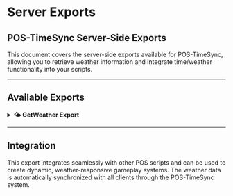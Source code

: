 # Server Exports

## POS-TimeSync Server-Side Exports

This document covers the server-side exports available for POS-TimeSync, allowing you to retrieve weather information and integrate time/weather functionality into your scripts.

***

## Available Exports

<details>

<summary><strong>🌤️ GetWeather Export</strong></summary>

The main export function for retrieving current weather information from the POS-TimeSync system. This export provides weather data based on your configured weather patterns or real-world weather integration.

### Usage

```lua
local weather = exports['POS-TimeSync']:GetWeather(region)
```

### Parameters

| Parameter | Type | Required | Description |
|-----------|------|----------|-------------|
| `region` | `string` | No | Optional region name for region-specific weather (when using weather patterns) |

### Return Value

| Type | Description |
|------|-------------|
| `string` | Weather type string (e.g., "SUNNY", "RAIN", "SNOW", "FOG", etc.) |

### Weather Types

The export can return the following weather types:

| Weather Type | Description |
|--------------|-------------|
| `SUNNY` | Clear sunny weather |
| `CLOUDS` | Cloudy weather |
| `MISTY` | Misty conditions |
| `FOG` | Foggy weather |
| `OVERCASTDARK` | Dark overcast sky |
| `OVERCAST` | Overcast sky |
| `THUNDER` | Thunderstorm |
| `THUNDERSTORM` | Heavy thunderstorm |
| `DRIZZLE` | Light drizzle |
| `RAIN` | Rain weather |
| `SHOWER` | Heavy rain shower |
| `HURRICANE` | Hurricane conditions |
| `SNOWLIGHT` | Light snow |
| `SNOW` | Snow weather |
| `GROUNDBLIZZARD` | Ground-level blizzard |
| `SANDSTORM` | Sandstorm weather |

### Examples

#### Basic Weather Retrieval

```lua
-- Get current weather without specifying region
local currentWeather = exports['POS-TimeSync']:GetWeather()
print("Current weather: " .. currentWeather)

-- Use weather in your script logic
if currentWeather == "RAIN" or currentWeather == "SHOWER" then
    -- Handle rain-specific logic
    TriggerClientEvent('pos-farming:setGrowthBonus', -1, 1.5)
elseif currentWeather == "SUNNY" then
    -- Handle sunny weather logic
    TriggerClientEvent('pos-farming:setGrowthBonus', -1, 1.0)
end
```

#### Region-Specific Weather

```lua
-- Get weather for a specific region (when using weather patterns)
local newAustinWeather = exports['POS-TimeSync']:GetWeather("NEWAUSTIN")
local lemoneyneWeather = exports['POS-TimeSync']:GetWeather("LEMOYNE")

print("New Austin weather: " .. newAustinWeather)
print("Lemoyne weather: " .. lemoneyneWeather)

-- Apply different effects based on regional weather
if newAustinWeather == "SANDSTORM" then
    TriggerClientEvent('pos-effects:enableSandstorm', -1, "NEWAUSTIN")
end
```

#### Integration with Farming System

```lua
-- Example: Farming system that responds to weather
RegisterNetEvent('pos-farming:checkWeatherConditions')
AddEventHandler('pos-farming:checkWeatherConditions', function(cropType, location)
    local _source = source
    local weather = exports['POS-TimeSync']:GetWeather(location)
    
    local growthMultiplier = 1.0
    local damageChance = 0
    
    if weather == "RAIN" or weather == "DRIZZLE" or weather == "SHOWER" then
        growthMultiplier = 1.5  -- 50% faster growth in rain
    elseif weather == "SUNNY" then
        growthMultiplier = 1.2  -- 20% faster growth in sun
    elseif weather == "THUNDER" or weather == "THUNDERSTORM" or weather == "HURRICANE" then
        damageChance = 0.3  -- 30% chance of crop damage
    elseif weather == "SNOW" or weather == "SNOWLIGHT" or weather == "GROUNDBLIZZARD" then
        growthMultiplier = 0.5  -- 50% slower growth in cold
        damageChance = 0.2  -- 20% chance of frost damage
    end
    
    TriggerClientEvent('pos-farming:updateCropConditions', _source, {
        growth = growthMultiplier,
        damage = damageChance,
        weather = weather
    })
end)
```

#### Integration with Economy System

```lua
-- Example: Dynamic pricing based on weather
local function getWeatherBasedPrice(itemName, basePrice)
    local weather = exports['POS-TimeSync']:GetWeather()
    
    local priceMultiplier = 1.0
    
    if itemName == "water" then
        if weather == "SUNNY" or weather == "SANDSTORM" then
            priceMultiplier = 1.5  -- Water costs more in hot weather
        elseif weather == "RAIN" or weather == "DRIZZLE" then
            priceMultiplier = 0.8  -- Water costs less in rain
        end
    elseif itemName == "umbrella" then
        if weather == "RAIN" or weather == "THUNDER" then
            priceMultiplier = 2.0  -- Umbrellas cost more in rain
        else
            priceMultiplier = 0.5  -- Umbrellas cost less in clear weather
        end
    elseif itemName == "warm_clothes" then
        if weather == "SNOW" or weather == "BLIZZARD" then
            priceMultiplier = 1.8  -- Warm clothes cost more in cold
        else
            priceMultiplier = 0.7  -- Warm clothes cost less in warm weather
        end
    end
    
    return math.floor(basePrice * priceMultiplier)
end

-- Usage in shop system
RegisterNetEvent('pos-shops:getItemPrice')
AddEventHandler('pos-shops:getItemPrice', function(itemName, basePrice)
    local _source = source
    local finalPrice = getWeatherBasedPrice(itemName, basePrice)
    
    TriggerClientEvent('pos-shops:receiveItemPrice', _source, itemName, finalPrice)
end)
```

#### Integration with Activity System

```lua
-- Example: Activity restrictions based on weather
local function canPerformActivity(activityType, location)
    local weather = exports['POS-TimeSync']:GetWeather(location)
    
    local restrictions = {
        fishing = {
            allowed = {"SUNNY", "CLOUDS", "OVERCAST", "OVERCASTDARK", "RAIN", "DRIZZLE", "SHOWER"},
            bonus = {"RAIN", "DRIZZLE", "SHOWER"},  -- Better fishing in rain
            penalty = {"THUNDER", "THUNDERSTORM", "HURRICANE", "GROUNDBLIZZARD"}
        },
        hunting = {
            allowed = {"SUNNY", "CLOUDS", "OVERCAST", "OVERCASTDARK", "FOG", "MISTY"},
            bonus = {"FOG", "MISTY"},  -- Better hunting in fog
            penalty = {"RAIN", "THUNDER", "THUNDERSTORM", "SNOW", "GROUNDBLIZZARD"}
        },
        mining = {
            allowed = {"SUNNY", "CLOUDS", "OVERCAST", "OVERCASTDARK", "RAIN", "DRIZZLE", "SNOW", "SNOWLIGHT"},
            bonus = {},
            penalty = {"THUNDER", "THUNDERSTORM", "HURRICANE", "GROUNDBLIZZARD", "SANDSTORM"}
        }
    }
    
    local activityData = restrictions[activityType]
    if not activityData then return true, 1.0 end
    
    -- Check if weather allows activity
    local isAllowed = false
    for _, allowedWeather in ipairs(activityData.allowed) do
        if weather == allowedWeather then
            isAllowed = true
            break
        end
    end
    
    if not isAllowed then
        return false, 0.0, "Weather conditions are too dangerous for this activity"
    end
    
    -- Calculate bonus/penalty
    local multiplier = 1.0
    
    for _, bonusWeather in ipairs(activityData.bonus) do
        if weather == bonusWeather then
            multiplier = 1.5
            break
        end
    end
    
    for _, penaltyWeather in ipairs(activityData.penalty) do
        if weather == penaltyWeather then
            multiplier = 0.7
            break
        end
    end
    
    return true, multiplier, nil
end

-- Usage in activity system
RegisterNetEvent('pos-activities:startActivity')
AddEventHandler('pos-activities:startActivity', function(activityType, location)
    local _source = source
    local canStart, multiplier, errorMessage = canPerformActivity(activityType, location)
    
    if not canStart then
        TriggerClientEvent('pos-notification:send', _source, {
            type = 'error',
            message = errorMessage
        })
        return
    end
    
    local weather = exports['POS-TimeSync']:GetWeather(location)
    TriggerClientEvent('pos-activities:startActivityClient', _source, {
        type = activityType,
        location = location,
        weather = weather,
        multiplier = multiplier
    })
end)
```

#### Integration with Notification System

```lua
-- Example: Weather change notifications
local lastWeather = nil

Citizen.CreateThread(function()
    while true do
        Citizen.Wait(30000)  -- Check every 30 seconds
        
        local currentWeather = exports['POS-TimeSync']:GetWeather()
        
        if lastWeather and lastWeather ~= currentWeather then
            -- Weather changed, notify all players
            local weatherMessages = {
                RAIN = "It's starting to rain. Find shelter!",
                SHOWER = "Heavy rain is falling. Take cover!",
                THUNDER = "A thunderstorm is approaching. Take cover!",
                THUNDERSTORM = "A heavy thunderstorm is here. Find shelter immediately!",
                SNOW = "Snow is beginning to fall.",
                SNOWLIGHT = "Light snow is starting to fall.",
                GROUNDBLIZZARD = "A ground blizzard is incoming! Seek immediate shelter!",
                SUNNY = "The weather is clearing up.",
                SANDSTORM = "A sandstorm is approaching. Find shelter immediately!",
                HURRICANE = "Hurricane conditions detected! Take immediate shelter!",
                FOG = "Fog is rolling in. Visibility is reduced.",
                MISTY = "Misty conditions are developing."
            }
            
            local message = weatherMessages[currentWeather] or "Weather conditions are changing."
            
            TriggerClientEvent('pos-notification:send', -1, {
                type = 'info',
                message = message,
                duration = 5000
            })
        end
        
        lastWeather = currentWeather
    end
end)
```

#### Weather-Based Damage

```lua
-- Example: Environmental damage based on weather
local function applyWeatherDamage(playerId)
    local weather = exports['POS-TimeSync']:GetWeather()
    
    local damages = {
        GROUNDBLIZZARD = 3,  -- 3 damage in ground blizzard
        SANDSTORM = 4,       -- 4 damage in sandstorm
        HURRICANE = 5,       -- 5 damage in hurricane
        THUNDERSTORM = 2     -- 2 damage in thunderstorm
    }
    
    local damage = damages[weather]
    if damage then
        TriggerClientEvent('pos-health:takeDamage', playerId, damage, 'environmental')
    end
end
```

#### Weather-Based Spawn Rates

```lua
-- Example: Animal spawn rates based on weather
local function getWeatherSpawnMultiplier(animalType)
    local weather = exports['POS-TimeSync']:GetWeather()
    
    local multipliers = {
        deer = {
            RAIN = 0.8,
            SHOWER = 0.7,
            SUNNY = 1.2,
            SNOW = 0.6,
            SNOWLIGHT = 0.8
        },
        bear = {
            RAIN = 1.3,
            SHOWER = 1.2,
            SUNNY = 0.9,
            SNOW = 0.7,
            FOG = 1.4
        },
        rabbit = {
            RAIN = 0.7,
            SHOWER = 0.6,
            SUNNY = 1.1,
            SNOW = 0.5,
            MISTY = 1.2
        }
    }
    
    return multipliers[animalType] and multipliers[animalType][weather] or 1.0
end
```

### Configuration Dependencies

The GetWeather export behavior depends on your POS-TimeSync configuration:

#### Real Weather Mode
When `Config.CityRealWeather` is set, the export returns real-world weather data:

```lua
Config.CityRealWeather = 'New York'  -- Returns real weather for New York
```

#### Weather Pattern Mode
When `Config.WeatherPattern` is set, the export returns weather based on your configured patterns:

```lua
Config.WeatherPattern = 'Summer'  -- Returns weather from Summer pattern
```

#### Weather Caching
Weather data is cached when `Config.RealWeatherCache` is set:

```lua
Config.RealWeatherCache = 180  -- Cache weather for 3 minutes
```

### Error Handling

The export includes built-in error handling and fallbacks:

```lua
-- Safe weather retrieval with fallback
local function getSafeWeather(region, fallback)
    local weather = exports['POS-TimeSync']:GetWeather(region)
    
    if not weather or weather == "" then
        return fallback or "SUNNY"
    end
    
    return weather
end

-- Usage
local weather = getSafeWeather("NEWAUSTIN", "CLEAR")
```

### Performance Considerations

- Weather data is cached when real-world weather is used
- Regional weather is processed efficiently for pattern-based systems
- The export is optimized for frequent calls

### Integration Examples

#### Weather-Based Spawn Rates
```lua
-- Example: Animal spawn rates based on weather
local function getWeatherSpawnMultiplier(animalType)
    local weather = exports['POS-TimeSync']:GetWeather()
    
    local multipliers = {
        deer = {
            RAIN = 0.8,
            SUNNY = 1.2,
            SNOW = 0.6
        },
        bear = {
            RAIN = 1.3,
            SUNNY = 0.9,
            SNOW = 0.7
        },
        rabbit = {
            RAIN = 0.7,
            SUNNY = 1.1,
            SNOW = 0.5
        }
    }
    
    return multipliers[animalType] and multipliers[animalType][weather] or 1.0
end
```

#### Weather-Based Damage
```lua
-- Example: Environmental damage based on weather
local function applyWeatherDamage(playerId)
    local weather = exports['POS-TimeSync']:GetWeather()
    
    local damages = {
        BLIZZARD = 2,    -- 2 damage in blizzard
        SANDSTORM = 3,   -- 3 damage in sandstorm
        HURRICANE = 5    -- 5 damage in hurricane
    }
    
    local damage = damages[weather]
    if damage then
        TriggerClientEvent('pos-health:takeDamage', playerId, damage, 'environmental')
    end
end
```

### Best Practices

1. **Cache results** when calling frequently to avoid performance issues
2. **Handle nil returns** gracefully with fallback weather
3. **Use appropriate regions** when working with pattern-based weather
4. **Consider weather transitions** when implementing weather-dependent features
5. **Test thoroughly** with different weather configurations

### Notes

- The export returns `nil` if weather system is disabled (`Config.UseWeather = false`)
- Regional weather only works with pattern-based weather systems
- Real-world weather ignores the region parameter
- Weather data is synchronized across all clients automatically

</details>

***

## Integration

This export integrates seamlessly with other POS scripts and can be used to create dynamic, weather-responsive gameplay systems. The weather data is automatically synchronized with all clients through the POS-TimeSync system.